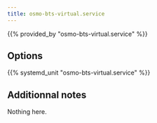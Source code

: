 ```yaml
---
title: osmo-bts-virtual.service
---
```


{{% provided_by "osmo-bts-virtual.service" %}}

## Options

{{% systemd_unit "osmo-bts-virtual.service" %}}

## Additionnal notes

Nothing here.